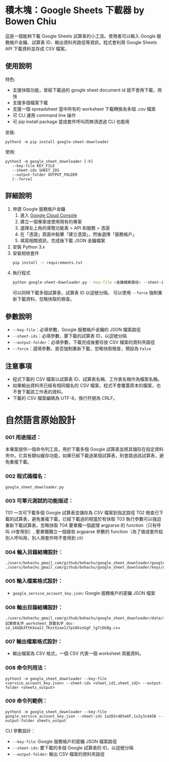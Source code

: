# 積木塊：Google Sheets 下載器 by Bowen Chiu
這是一個能夠下載 Google Sheets 試算表的小工具。使用者可以輸入 Google 服務帳戶金鑰、試算表 ID、輸出資料夾路徑等資訊，程式會利用 Google Sheets API 下載資料並存成 CSV 檔案。

## 使用說明
特色:
- 支援快取功能，曾經下載過的 google sheet document id 就不會再下載，飛快
- 支援多個檔案下載
- 支援一個 spreadsheet 當中所有的 worksheet 下載轉換為多個 .csv 檔案
- 可 CLI 運用 command line 操作
- 可 pip install package 當成套件呼叫而無須透過 CLI 也能用

安裝:
```
python3 -m pip install google-sheet-downloader
```

使用:
```
python3 -m google_sheet_downloader [-h] 
   --key-file KEY_FILE 
   --sheet-ids SHEET_IDS 
   --output-folder OUTPUT_FOLDER 
   [--force]                               
```

## 詳細說明

1. 申請 Google 服務帳戶金鑰
    1. 進入 [Google Cloud Console](https://console.cloud.google.com/)
    2. 建立一個專案或使用現有的專案
    3. 選擇左上角的導覽功能表 > API 和服務 > 憑證
    4. 在「憑證」頁面中點擊「建立憑證」，然後選擇「服務帳戶」
    5. 填寫相關資訊，完成後下載 JSON 金鑰檔案
2. 安裝 Python 3.x
3. 安裝相依套件
   ```sh
   pip install -r requirements.txt
   ```
4. 執行程式
   ```sh
   python google-sheet-downloader.py --key-file <金鑰檔案路徑> --sheet-ids <試算表 ID> --output-folder <輸出資料夾路徑>
   ```
   可以同時下載多個試算表，試算表 ID 以逗號分隔。
   可以使用 `--force` 強制重新下載資料，忽略快取的檢查。

## 參數說明

- `--key-file`：必填參數，Google 服務帳戶金鑰的 JSON 檔案路徑
- `--sheet-ids`：必填參數，要下載的試算表 ID，以逗號分隔
- `--output-folder`：必填參數，下載完成後要存放 CSV 檔案的資料夾路徑
- `--force`：選填參數，是否強制重新下載，忽略快取檢查，預設為 `False`

## 注意事項

- 程式下載的 CSV 檔案以試算表 ID、試算表名稱、工作表名稱作為檔案名稱。
- 如果輸出資料夾已經有相同檔名的 CSV 檔案，程式不會覆蓋原本的檔案，也不會下載該工作表的資料。
- 下載的 CSV 檔案編碼為 UTF-8，換行符號為 CRLF。

# 自然語言原始設計

### 001 用途描述：

本專案提供一個命令列工具，用於下載多個 Google 試算表並將其儲存在指定資料夾中。它具有類似緩存功能，如果已經下載過某個試算表，則會跳過該試算表，避免重複下載。

### 002 程式碼檔名：

`google_sheet_downloader.py`

### 003 可單元測試的功能描述：

T01 一次可下載多個 Google 試算表並儲存為 CSV 檔案到指定路徑
T02 檢查已下載的試算表，避免重複下載，已經下載過的相當於有快取
T03 執行參數可以強迫重新下載試算表，忽略快取
T04 要單獨一個處理 argparse 的 function（只有呼叫 cli會用到）, 要單獨獨立一個接收 argparse 參數的 function（為了做成套件給別人呼叫用，別人用套件時不會用到 cli）

### 004 輸入目錄結構設計：

```
./users/bohachu_gmail_com/github/bohachu/google_sheet_downloader/google_sheet_downloader.py
./users/bohachu_gmail_com/github/bohachu/google_sheet_downloader/keys/google_service_account_key.json
```

### 005 輸入檔案格式設計：

- `google_service_account_key.json`: Google 服務帳戶的密鑰 JSON 檔案

### 006 輸出目錄結構設計：

```
./users/bohachu_gmail_com/github/bohachu/google_sheet_downloader/data/sheets_output/spreadsheet_試算表名字_worksheet_頁籤名字_doc-id_14GQkXftKXoaIJ_TKxtXzae1J7p10XznGgF_lg7cDG8g.csv
```

### 007 輸出檔案格式設計：

- 輸出檔案為 CSV 格式，一個 CSV 代表一個 worksheet 頁籤資料。

### 008 命令列用法：

```
python3 -m google_sheet_downloader --key-file <service_account_key.json> --sheet-ids <sheet_id1,sheet_id2> --output-folder <sheets_output>
```

### 009 命令列範例：

```
python3 -m google_sheet_downloader --key-file google_service_account_key.json --sheet-ids 1a2B3c4D5e6F,1x2y3z4A5B --output-folder sheets_output
```

CLI 參數設計：

- `--key-file`: Google 服務帳戶的密鑰 JSON 檔案路徑
- `--sheet-ids`: 要下載的多個 Google 試算表的 ID，以逗號分隔
- `--output-folder`: 輸出 CSV 檔案的資料夾路徑
